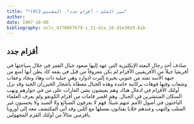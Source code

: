 ```yaml
---
title: "*سير العلم : أقزام جدد*. المقتبس 2(9)"
author: 
date: 1907-10-08
bibliography: oclc_4770057679-i_21-div_18.d1e3029.bib
---
```




##  أقزام جدد 


 صادف  أحد  رجال البعثة الإنكليزية التي عهد إليها صعود جبال القمر في خلال سياحتها في أفريقيا جيلاً من الأفريقيين الأقزام لم يكن معروفاً من قبل في بقعة كاد يظن أنها أمنع من جبهة الأسد تمتد من جنوبي بحيرة إلبرت ادوارد وهي جبلية ذات وهاد ونجاد وعقاب وشعاب وفيها فوهات بركانية خامدة وهذه الجبال مغطاة بأشجار الخيزران الجيد وقد نزل أولئك الأقزام في ادغال هناك وهم يعيشون بشن الغارات على من في جوارهم ونهب السكان المنتشرين في الجبال. وهم اقصر قامات من أقزام الكونغو ولم يعرف العلماء الباحثون في أصول الأمم عنهم شيئاً. فهم لا يعرفون الصنائع ولا الصيد ولا يحسنون غير السلب والنهب وعندهم خلايا يقتاتون بعسلها مع اللبن وقد أتى المكتشف معه إلى أوروبا باقزمين مثالاً من أولئك القزم المجهولين. 
